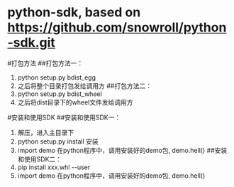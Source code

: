 # python-sdk, based on https://github.com/snowroll/python-sdk.git
#打包方法
##打包方法一：
1. python setup.py bdist_egg    
2. 之后将整个目录打包发给调用方
##打包方法二：
1. python setup.py bdist_wheel
2. 之后将dist目录下的wheel文件发给调用方
    
#安装和使用SDK
##安装和使用SDK一：
1. 解压，进入主目录下
2. python setup.py install 安装
3. import demo 在python程序中，调用安装好的demo包, demo.hell()
##安装和使用SDK二：
1. pip install xxx.whl --user
2. import demo 在python程序中，调用安装好的demo包, demo.hell()
